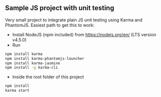 ## Sample JS project with unit testing

Very small project to integrate plain JS unit testing using Karma and PhantomJS. Easiest path to get this to work:

* Install NodeJS (npm included) from https://nodejs.org/en/ (LTS version v4.5.0)
* Run
```sh
npm install karma
npm install karma-phantomjs-launcher
npm install karma-jasmine
npm install -g karma-cli
```
* Inside the root folder of this project
```sh
npm install
karma start
```
